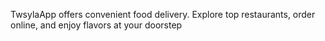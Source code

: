 TwsylaApp offers convenient food delivery. Explore top restaurants, order online, and enjoy flavors at your doorstep
